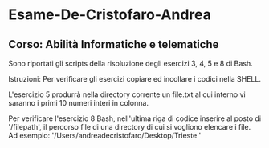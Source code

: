# Esame-De-Cristofaro-Andrea
## Corso: Abilità Informatiche e telematiche

Sono riportati gli scripts della risoluzione degli esercizi 3, 4, 5 e 8 di Bash. 

Istruzioni:
Per verificare gli esercizi copiare ed incollare i codici nella SHELL. 

L'esercizio 5 produrrà nella directory corrente un file.txt al cui interno vi saranno i primi 10 numeri interi in colonna. 

Per verificare l'esercizio 8 Bash, nell'ultima riga di codice inserire al posto di '/filepath', il percorso file di una directory di cui si vogliono elencare i file. Ad esempio: '/Users/andreadecristofaro/Desktop/Trieste '
